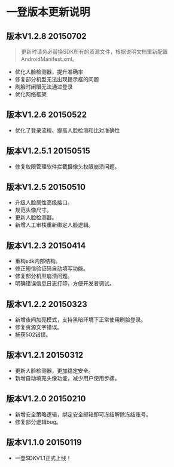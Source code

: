 # 一登版本更新说明

## 版本V1.2.8 20150702

> 更新时请务必替换SDK所有的资源文件，根据说明文档重新配置AndroidManifest.xml。

- 优化人脸检测器，提升准确率
- 修复部分机型无法出现提示框的问题
- 刷脸时闭眼无法通过登录
- 优化网络框架

## 版本V1.2.6 20150522

- 优化了登录流程、提高人脸检测和比对准确性

## 版本V1.2.5.1 20150515

- 修复权限管理软件拦截摄像头权限崩溃问题。

## 版本V1.2.5 20150510

- 升级人脸属性高级接口。
- 规范头像尺寸。
- 更新人脸检测器。
- 新增人工审核重新绑定人脸逻辑。

## 版本V1.2.3 20150414

- 重构sdk内部结构。
- 修正短信验证码自动填写功能。
- 修复部分机型崩溃问题。
- 明确错误信息日志打印，方便开发者调试。

## 版本V1.2.2 20150323

- 新增夜间加亮模式，支持黑暗环境下正常使用刷脸登录。
- 修复资源文字错误。
- 捕获502错误。

## 版本V1.2.1 20150312

- 更新人脸检测器，更加稳定安全。
- 新增自动填充头像功能，减少用户使用步骤。

## 版本V1.2.0 20150210
- 新增安全策略逻辑，绑定安全邮箱即可冻结解除冻结账号。
- 修复部分逻辑bug。


## 版本V1.1.0 20150119
- 一登SDKV1.1正式上线！

